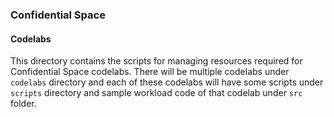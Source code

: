 ### Confidential Space

#### Codelabs

This directory contains the scripts for managing resources required for Confidential Space codelabs. There will be multiple codelabs under `codelabs` directory and each of these codelabs will have some scripts under `scripts` directory and sample workload code of that codelab under `src` folder.
